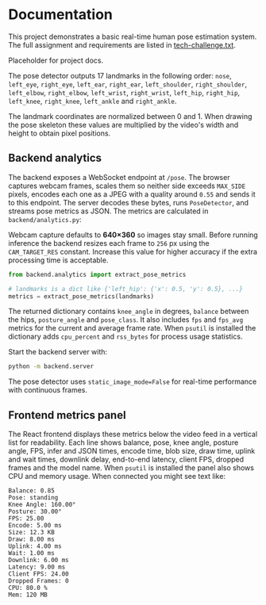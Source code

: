 # Documentation

This project demonstrates a basic real-time human pose estimation system. The
full assignment and requirements are listed in
[tech-challenge.txt](tech-challenge.txt).

Placeholder for project docs.

The pose detector outputs 17 landmarks in the following order:
``nose``, ``left_eye``, ``right_eye``, ``left_ear``, ``right_ear``,
``left_shoulder``, ``right_shoulder``, ``left_elbow``, ``right_elbow``,
``left_wrist``, ``right_wrist``, ``left_hip``, ``right_hip``, ``left_knee``,
``right_knee``, ``left_ankle`` and ``right_ankle``.

The landmark coordinates are normalized between 0 and 1. When drawing the
pose skeleton these values are multiplied by the video's width and height to
obtain pixel positions.

## Backend analytics

The backend exposes a WebSocket endpoint at `/pose`. The browser captures
webcam frames, scales them so neither side exceeds `MAX_SIDE` pixels, encodes
each one as a JPEG with a quality around `0.55` and sends it to this endpoint.
The
server decodes these bytes, runs `PoseDetector`, and streams pose metrics as
JSON. The metrics are calculated in `backend/analytics.py`:

Webcam capture defaults to **640×360** so images stay small. Before
running inference the backend resizes each frame to `256` px using the
`CAM_TARGET_RES` constant. Increase this value for higher accuracy if the
extra processing time is acceptable.

```python
from backend.analytics import extract_pose_metrics

# landmarks is a dict like {'left_hip': {'x': 0.5, 'y': 0.5}, ...}
metrics = extract_pose_metrics(landmarks)
```

The returned dictionary contains ``knee_angle`` in degrees,
``balance`` between the hips, ``posture_angle`` and ``pose_class``.
It also includes ``fps`` and ``fps_avg`` metrics for the current and average
frame rate. When ``psutil`` is installed the dictionary adds ``cpu_percent`` and
``rss_bytes`` for process usage statistics.

Start the backend server with:

```bash
python -m backend.server
```

The pose detector uses `static_image_mode=False` for real-time
performance with continuous frames.

## Frontend metrics panel

The React frontend displays these metrics below the video feed in a vertical
list for readability. Each line shows balance, pose, knee angle, posture angle,
FPS, infer and JSON times, encode time, blob size, draw time, uplink and wait
times, downlink delay, end-to-end latency, client FPS, dropped frames and the
model name. When `psutil` is installed the panel also shows CPU and memory
usage. When connected you might see text like:

```text
Balance: 0.85
Pose: standing
Knee Angle: 160.00°
Posture: 30.00°
FPS: 25.00
Encode: 5.00 ms
Size: 12.3 KB
Draw: 8.00 ms
Uplink: 4.00 ms
Wait: 1.00 ms
Downlink: 6.00 ms
Latency: 9.00 ms
Client FPS: 24.00
Dropped Frames: 0
CPU: 80.0 %
Mem: 120 MB
```
